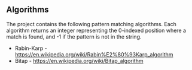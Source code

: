 ## Algorithms
The project contains the following pattern matching algorithms.  Each algorithm returns an integer representing the 0-indexed position where a match is found, and -1 if the pattern is not in the string.
- Rabin-Karp - https://en.wikipedia.org/wiki/Rabin%E2%80%93Karp_algorithm
- Bitap  - https://en.wikipedia.org/wiki/Bitap_algorithm